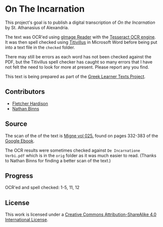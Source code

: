 # On The Incarnation

This project's goal is to publish a digital transcription of _On the Incarnation_ by St. Athanasius of Alexandria.

The text was OCR'ed using [gImage Reader](https://sourceforge.net/projects/gimagereader/) with the [Tesseract  OCR engine](https://github.com/tesseract-ocr/tesseract). It was then spell checked using [Titivillus](http://www.drouizig.org/index.php/fr/degemer-fr/actualites/368-the-classicist-s-spellchecker-v1-0) in Microsoft Word before being put into a text file in the `checked` folder. 

There may still be errors as each word has not been checked against the PDF, but the Titivillus spell checker has caught so many errors that I have not felt the need to look for more at present. Please report any you find.

This text is being prepared as part of the [Greek Learner Texts Project](https://greek-learner-texts.org/).

## Contributors

* [Fletcher Hardison](fhardison@gmail.com)
* [Nathan Binns](n_binns@hotmail.com)

## Source

The scan of the of the text is [Migne vol 025.](http://patristica.net/graeca/#t025) found on pages 332-383 of the [Google Ebook](https://books.google.com/books?id=_A0RAAAAYAAJ).

Τhe OCR results were sometimes checked against `De Incarnatione Verbi.pdf` which is in the `orig` folder as it was much easier to read. (Thanks to Nathan Binns for finding a better scan of the text.)

## Progress

OCR'ed and spell checked: 1-5, 11, 12



## License

This work is licensed under a [Creative Commons Attribution-ShareAlike 4.0 International License](http://creativecommons.org/licenses/by-sa/4.0/).
